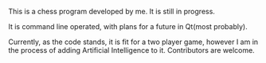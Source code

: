 This is a chess program developed by me. It is still in progress. 

It is command line operated, with plans for a future in Qt(most probably).

Currently, as the code stands, it is fit for a two player game, however I am in the process of adding Artificial Intelligence to it. Contributors are welcome.
